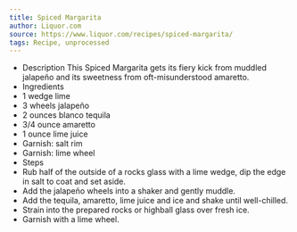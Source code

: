 ```yaml
---
title: Spiced Margarita
author: Liquor.com
source: https://www.liquor.com/recipes/spiced-margarita/
tags: Recipe, unprocessed
---
```

- Description
This Spiced Margarita gets its fiery kick from muddled jalapeño and its sweetness from oft-misunderstood amaretto.
- Ingredients
- 1 wedge lime
- 3 wheels jalapeño
- 2 ounces blanco tequila
- 3/4 ounce amaretto
- 1 ounce lime juice
- Garnish: salt rim
- Garnish: lime wheel
- Steps
- Rub half of the outside of a rocks glass with a lime wedge, dip the edge in salt to coat and set aside.
- Add the jalapeño wheels into a shaker and gently muddle.
- Add the tequila, amaretto, lime juice and ice and shake until well-chilled.
- Strain into the prepared rocks or highball glass over fresh ice.
- Garnish with a lime wheel.